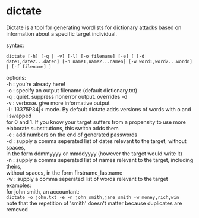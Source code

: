 # dictate

Dictate is a tool for generating wordlists for dictionary attacks based on information about a specific target individual.

syntax:
```
dictate [-h] [-q | -v] [-l] [-o filename] [-e] [ [-d date1,date2...daten] [-n name1,name2...namen] [-w word1,word2...wordn] | [-f filename] ]
```

options:  
    -h : you're already here!  
    -o : specify an output filename (default dictionary.txt)  
    -q : quiet. suppress nonerror output. overrides -d  
    -v : verbose. give more informative output  
    -l : 13375P34|< mode. By default dictate adds versions of words with o and i swapped  
         for 0 and 1. If you know your target suffers from a propensity to use more  
         elaborate substitutions, this switch adds them  
    -e : add numbers on the end of generated passwords  
    -d : supply a comma seperated list of dates relevant to the target, without spaces,  
         in the form ddmmyyyy or mmddyyyy (however the target would write it)  
    -n : supply a comma seperated list of names relevant to the target, including theirs,  
         without spaces, in the form firstname_lastname  
    -w : supply a comma seperated list of words relevant to the target  
examples:  
    for john smith, an accountant:  
        `dictate -o john.txt -e -n john_smith,jane_smith -w money,rich,win`  
        note that the repetition of 'smith' doesn't matter because duplicates are removed  
